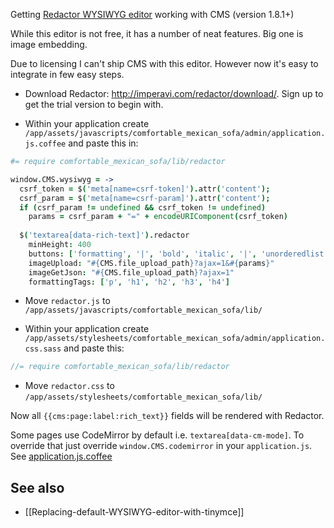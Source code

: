 Getting [Redactor WYSIWYG editor](http://imperavi.com/redactor/) working with CMS (version 1.8.1+)

While this editor is not free, it has a number of neat features. Big one is image embedding.

Due to licensing I can't ship CMS with this editor. However now it's easy to integrate in few easy steps.

* Download Redactor: http://imperavi.com/redactor/download/. Sign up to get the trial version to begin with.

* Within your application create `/app/assets/javascripts/comfortable_mexican_sofa/admin/application.js.coffee` and paste this in:

```coffeescript
#= require comfortable_mexican_sofa/lib/redactor

window.CMS.wysiwyg = ->
  csrf_token = $('meta[name=csrf-token]').attr('content');
  csrf_param = $('meta[name=csrf-param]').attr('content');
  if (csrf_param != undefined && csrf_token != undefined)
    params = csrf_param + "=" + encodeURIComponent(csrf_token)
  
  $('textarea[data-rich-text]').redactor
    minHeight: 400
    buttons: ['formatting', '|', 'bold', 'italic', '|', 'unorderedlist', 'orderedlist', '|', 'image', 'link']
    imageUpload: "#{CMS.file_upload_path}?ajax=1&#{params}"
    imageGetJson: "#{CMS.file_upload_path}?ajax=1"
    formattingTags: ['p', 'h1', 'h2', 'h3', 'h4']
```

* Move `redactor.js` to `/app/assets/javascripts/comfortable_mexican_sofa/lib/`

* Within your application create `/app/assets/stylesheets/comfortable_mexican_sofa/admin/application.css.sass` and paste this:
```sass
//= require comfortable_mexican_sofa/lib/redactor
```

* Move `redactor.css` to `/app/assets/stylesheets/comfortable_mexican_sofa/lib/`

Now all `{{cms:page:label:rich_text}}` fields will be rendered with Redactor.


Some pages use CodeMirror by default i.e. `textarea[data-cm-mode]`.
To override that just override  `window.CMS.codemirror` in your `application.js`. See [application.js.coffee](https://github.com/comfy/comfortable-mexican-sofa/blob/19ecff3ca382c0e1bd607d6e1b62ff2ec0b47280/app/assets/javascripts/comfortable_mexican_sofa/application.js.coffee)

## See also
* [[Replacing-default-WYSIWYG-editor-with-tinymce]]
